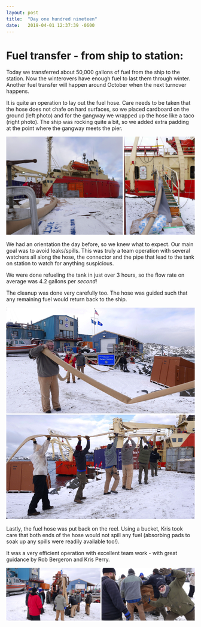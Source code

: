```yaml
---
layout: post
title:  "Day one hundred nineteen"
date:   2019-04-01 12:37:39 -0600
---
```

# Fuel transfer - from ship to station:
Today we transferred about 50,000 gallons of fuel from the ship to the station. Now the winterovers have enough fuel to last them through winter. Another fuel transfer will happen around October when the next turnover happens.

It is quite an operation to lay out the fuel hose. Care needs to be taken that the hose does not chafe on hard surfaces, so we placed cardboard on the ground (left photo) and for the gangway we wrapped up the hose like a taco (right photo). The ship was rocking quite a bit, so we added extra padding at the point where the gangway meets the pier. 

![fuel hose](/assets/blog_photos/190401/Fueling1.jpg)

We had an orientation the day before, so we knew what to expect. Our main goal was to avoid leaks/spills. This was truly a team operation with several watchers all along the hose, the connector and the pipe that lead to the tank on station to watch for anything suspicious. 

We were done refueling the tank in just over 3 hours, so the flow rate on average was 4.2 gallons per *second*!

The cleanup was done very carefully too. The hose was guided such that any remaining fuel would return back to the ship. 

![guiding the hose](/assets/blog_photos/190401/Fueling2.jpg)

Lastly, the fuel hose was put back on the reel. Using a bucket, Kris took care that both ends of the hose would not spill any fuel (absorbing pads to soak up any spills were readily available too!). 

It was a very efficient operation with excellent team work - with great guidance by Rob Bergeron and Kris Perry. 

![Putting hose on the reel and packing it up in a box](/assets/blog_photos/190401/Fueling3.jpg)